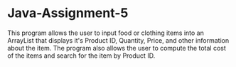 # Java-Assignment-5
This program allows the user to input food or clothing items into an ArrayList that displays it's Product ID, Quantity, Price, and other information about the item. The program also allows the user to compute the total cost of the items and search for the item by Product ID.
